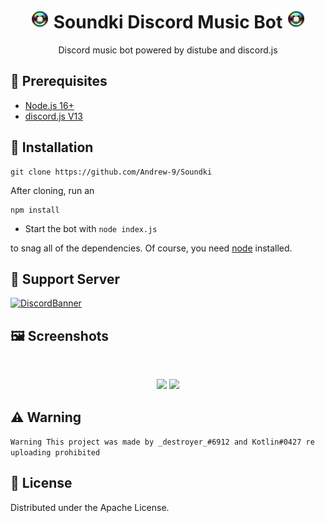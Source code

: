 

<h1 align="center"><img src="./assets/Cd Animated.gif" width="30px"> Soundki Discord Music Bot <img src="./assets/Cd Animated.gif" width="30px"></h1>
<p align="center">Discord music bot powered by distube and discord.js</p>

## 📎 Prerequisites 

- [Node.js 16+](https://nodejs.org/en/download/)
- [discord.js V13](https://www.npmjs.com/package/discord.js/v/13.3.0)


<!-- INSTALL -->
## 🚀 Installation
```
git clone https://github.com/Andrew-9/Soundki
```
After cloning, run an
```
npm install
```
* Start the bot with `node index.js`

to snag all of the dependencies. Of course, you need [node](https://nodejs.org/en/) installed.



## 💌 Support Server
[![DiscordBanner](https://invidget.switchblade.xyz/VkxUAZbqKn)](https://discord.gg/VkxUAZbqKn)


## 🖼️ Screenshots
<br />
<p align="center">
  <a>
    <img src="https://media.discordapp.net/attachments/925380973045121044/1094619738325385236/play1.png?width=975&height=588">
     <img src="https://media.discordapp.net/attachments/925380973045121044/1094620518415609957/banner.jpg?width=817&height=588">
  </a>
</p>


## ⚠️ Warning
```Warning This project was made by _destroyer_#6912 and Kotlin#0427 re uploading prohibited```

<!-- LICENSE -->

## 🔐 License

Distributed under the Apache License.
